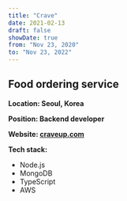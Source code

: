 ```yaml
---
title: "Crave"
date: 2021-02-13
draft: false
showDate: true
from: "Nov 23, 2020"
to: "Nov 23, 2022"
---
```


## Food ordering service

**Location: Seoul, Korea**

**Position: Backend developer**

**Website: [craveup.com](https://craveup.com)**

**Tech stack:**

- Node.js
- MongoDB
- TypeScript
- AWS
